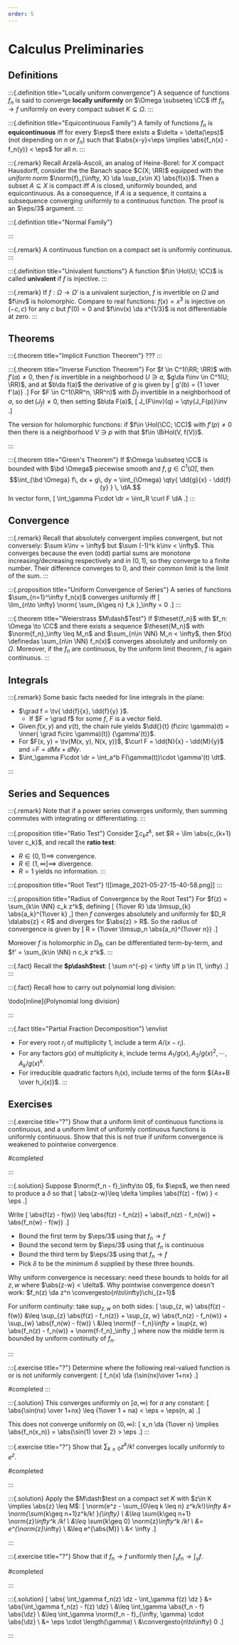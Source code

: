 ```yaml
---
order: 5
---
```


# Calculus Preliminaries

## Definitions

:::{.definition title="Locally uniform convergence"}
A sequence of functions $f_n$ is said to converge **locally uniformly** on $\Omega \subseteq \CC$ iff $f_n\to f$ uniformly on every compact subset $K \subseteq \Omega$.
:::

:::{.definition title="Equicontinuous Family"}
A family of functions $f_n$ is **equicontinuous** iff for every $\eps$ there exists a $\delta = \delta(\eps)$ (not depending on $n$ or $f_n$) such that $\abs{x-y}<\eps \implies \abs{f_n(x) - f_n(y)} < \eps$ for all $n$.
:::

:::{.remark}
Recall Arzelà-Ascoli, an analog of Heine-Borel: for $X$ compact Hausdorff, consider the the Banach space $C(X; \RR)$ equipped with the *uniform norm* $\norm{f}_{\infty, X} \da \sup_{x\in X} \abs{f(x)}$.
Then a subset $A \subseteq X$ is compact iff $A$ is closed, uniformly bounded, and equicontinuous.
As a consequence, if $A$ is a sequence, it contains a subsequence converging uniformly to a continuous function.
The proof is an $\eps/3$ argument.
:::

:::{.definition title="Normal Family"}

:::

:::{.remark}
A continuous function on a compact set is uniformly continuous.
:::

:::{.definition title="Univalent functions"}
A function $f\in \Hol(U; \CC)$ is called **univalent** if $f$ is injective.
:::

:::{.remark}
If $f: \Omega \to \Omega'$ is a univalent surjection, $f$ is invertible on $\Omega$ and $f\inv$ is holomorphic.
Compare to real functions: $f(x) = x^3$ is injective on $(-c, c)$ for any $c$ but $f'(0) = 0$ and $f\inv(x) \da x^{1/3}$ is not differentiable at zero.
:::

## Theorems

:::{.theorem title="Implicit Function Theorem"}
???
:::

:::{.theorem title="Inverse Function Theorem"}
For $f \in C^1(\RR; \RR)$ with $f'(a) \neq 0$, then $f$ is invertible in a neighborhood $U \ni a$, $g\da f\inv \in C^1(U; \RR)$, and at $b\da f(a)$ the derivative of $g$ is given by
\[
g'(b) = {1 \over f'(a)}
.\]
For $F \in C^1(\RR^n, \RR^n)$ with $D_f$ invertible in a neighborhood of $a$, so $\det(J_f)\neq 0$, then setting $b\da F(a)$,
\[
J_{F\inv}(q) = \qty{J_F(p)}\inv
.\]

The version for holomorphic functions: if $f\in \Hol(\CC; \CC)$ with $f'(p)\neq 0$ then there is a neighborhood $V\ni p$ with that $f\in \BiHol(V, f(V))$.

:::

:::{.theorem title="Green's Theorem"}
If $\Omega \subseteq \CC$ is bounded with $\bd \Omega$ piecewise smooth and $f, g\in C^1(\bar \Omega)$, then 
$$\int_{\bd \Omega} f\, dx + g\, dy = \iint_{\Omega} \qty{ \dd{g}{x} - \dd{f}{y} } \, \dA.$$
In vector form,
\[
\int_\gamma F\cdot \dr = \iint_R \curl F \dA
.\]
:::

## Convergence

:::{.remark}
Recall that absolutely convergent implies convergent, but not conversely: $\sum k\inv = \infty$ but $\sum (-1)^k k\inv < \infty$.
This converges because the even (odd) partial sums are monotone increasing/decreasing respectively and in $(0, 1)$, so they converge to a finite number.
Their difference converges to 0, and their common limit is the limit of the sum.
:::

:::{.proposition title="Uniform Convergence of Series"}
A series of functions $\sum_{n=1}^\infty f_n(x)$ converges uniformly iff 
\[  
\lim_{n\to \infty} \norm{ \sum_{k\geq n} f_k }_\infty = 0
.\]
:::

:::{.theorem title="Weierstrass $M\dash$Test"}
If $\theset{f_n}$ with $f_n: \Omega \to \CC$ and there exists a sequence $\theset{M_n}$ with $\norm{f_n}_\infty \leq M_n$ and $\sum_{n\in \NN} M_n < \infty$, then $f(x) \definedas \sum_{n\in \NN} f_n(x)$ converges absolutely and uniformly on $\Omega$. 
Moreover, if the $f_n$ are continuous, by the uniform limit theorem, $f$ is again continuous.
:::

## Integrals

:::{.remark}
Some basic facts needed for line integrals in the plane:

- $\grad f = \tv{ \dd{f}{x}, \dd{f}{y} }$.
  - If $F = \grad f$ for some $f$, $F$ is a vector field.
- Given $f(x, y)$ and $\gamma(t)$, the chain rule yields $\dd{}{t} (f\circ \gamma)(t) = \inner{ \grad f\circ \gamma)(t)} {\gamma'(t)}$.
- For $F(x, y) = \tv{M(x, y), N(x, y)}$, $\curl F = \dd{N}{x} - \dd{M}{y}$ and $\div F = \dd{M}{x} + \dd{N}{y}$.
- $\int_\gamma F\cdot \dr = \int_a^b F(\gamma(t))\cdot \gamma'(t) \dt$.

:::

## Series and Sequences

:::{.remark}
Note that if a power series converges uniformly, then summing commutes with integrating or differentiating.
:::

:::{.proposition title="Ratio Test"}
Consider $\sum c_k z^k$, set $R = \lim \abs{c_{k+1} \over c_k}$, and recall the **ratio test**:

- $R\in (0, 1) \implies$ convergence.
- $R\in (1, \infty] \implies$ divergence.
- $R=1$ yields no information.
:::

:::{.proposition title="Root Test"}
![[image_2021-05-27-15-40-58.png]]
:::

:::{.proposition title="Radius of Convergence by the Root Test"}
For $f(z) = \sum_{k\in \NN} c_k z^k$, defining
\[
{1\over R} \da \limsup_{k} \abs{a_k}^{1\over k}
,\]
then $f$ converges absolutely and uniformly for $D_R \da\abs{z} < R$ and diverges for $\abs{z} > R$.
So the radius of convergence is given by
\[
R = {1\over \limsup_n \abs{a_n}^{1\over n}}
.\]

Moreover $f$ is holomorphic in $D_R$, can be differentiated term-by-term, and $f' = \sum_{k\in \NN} n c_k z^k$.
:::

:::{.fact}
Recall the **$p\dash$test**:
\[
\sum n^{-p} < \infty \iff p \in (1, \infty)
.\]
:::

:::{.fact}
Recall how to carry out polynomial long division:

\todo[inline]{Polynomial long division}

:::

:::{.fact title="Partial Fraction Decomposition"}
\envlist

- For every root $r_i$ of multiplicity 1, include a term $A/(x-r_i)$.
- For any factors $g(x)$ of multiplicity $k$, include terms $A_1/g(x), A_2/g(x)^2, \cdots, A_k / g(x)^k$.
- For irreducible quadratic factors $h_i(x)$, include terms of the form ${Ax+B \over h_i(x)}$.
:::

## Exercises


:::{.exercise title="?"}
Show that a uniform limit of continuous functions is continuous, and a uniform limit of uniformly continuous functions is uniformly continuous.
Show that this is not true if uniform convergence is weakened to pointwise convergence.

#completed

:::

:::{.solution}
Suppose $\norm{f_n - f}_\infty\to 0$, fix $\eps$, we then need to produce a $\delta$ so that
\[
\abs{z-w}\leq \delta \implies \abs{f(z) - f(w) } < \eps
.\]

Write
\[
\abs{f(z) - f(w)} \leq \abs{f(z) - f_n(z)} + \abs{f_n(z) - f_n(w)} + \abs{f_n(w) - f(w)}
.\]

- Bound the first term by $\eps/3$ using that $f_n\to f$
- Bound the second term by $\eps/3$ using that $f_n$ is continuous 
- Bound the third term by $\eps/3$ using that $f_n\to f$
- Pick $\delta$ to be the minimum $\delta$ supplied by these three bounds.

Why uniform convergence is necessary: need these bounds to holds for all $z, w$ where $\abs{z-w} < \delta$.
Why pointwise convergence doesn't work: $f_n(z) \da z^n \convergesto{n\to\infty}\chi_{z=1}$

For uniform continuity: take $\sup_{z, w}$ on both sides:
\[
\sup_{z, w} \abs{f(z) - f(w)} 
&\leq \sup_{z} \abs{f(z) - f_n(z)} + \sup_{z, w} \abs{f_n(z) - f_n(w)} + \sup_{w} \abs{f_n(w) - f(w)} \\
&\leq \norm{f - f_n}_\infty + \sup_{z, w} \abs{f_n(z) - f_n(w)} + \norm{f-f_n}_\infty 
,\]
where now the middle term is bounded by uniform continuity of $f_n$.

:::

:::{.exercise title="?"}
Determine where the following real-valued function is or is not uniformly convergent:
\[
f_n(x) \da {\sin(nx)\over 1+nx}
.\]

#completed
:::

:::{.solution}
This converges uniformly on $[a, \infty)$ for $a$ any constant:
\[
\abs{\sin(nx) \over 1+nx} \leq {1\over 1 + na} < \eps = \eps(n, a)
.\]

This does not converge uniformly on $(0, \infty)$: 
\[
x_n \da {1\over n} \implies \abs{f_n(x_n)} = \abs{\sin(1) \over 2} > \eps
.\]
:::


:::{.exercise title="?"}
Show that $\sum_{k\geq 0}z^k/k!$ converges locally uniformly to $e^z$.

#completed

:::


:::{.solution}
Apply the $M\dash$test on a compact set $K$ with $z\in K \implies \abs{z} \leq M$:
\[
\norm{e^z - \sum_{0\leq k \leq n} z^k/k!}_\infty 
&= \norm{\sum_{k\geq n+1}z^k/k! }_{\infty} \\
&\leq \sum_{k\geq n+1} \norm{z}_\infty^k /k! \\
&\leq \sum_{k\geq 0} \norm{z}_\infty^k /k! \\
&= e^{\norm{z}_\infty} \\
&\leq e^{\abs{M}} \\
&< \infty
.\]


:::



:::{.exercise title="?"}
Show that if $f_n\to f$ uniformly then $\int_\gamma f_n\to \int_\gamma f$.

#completed

:::


:::{.solution}
\[
\abs{
\int_\gamma f_n(z) \dz - \int_\gamma f(z) \dz
}
&=
\abs{\int_\gamma f_n(z) - f(z) \dz}  \\
&\leq \int_\gamma \abs{f_n - f} \abs{\dz} \\
&\leq \int_\gamma \norm{f_n - f}_{\infty, \gamma} \cdot \abs{\dz} \\
&= \eps \cdot \length(\gamma) \\
&\convergesto{n\to\infty} 0
.\]

:::


